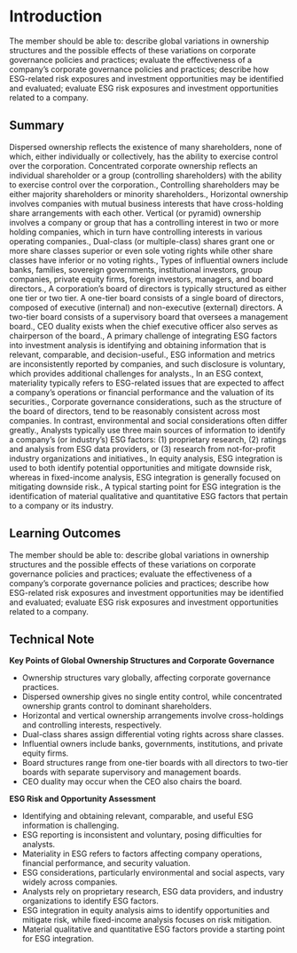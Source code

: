 # Introduction

The member should be able to: describe global variations in ownership structures and the possible effects of these variations on corporate governance policies and practices; evaluate the effectiveness of a company’s corporate governance policies and practices; describe how ESG-related risk exposures and investment opportunities may be identified and evaluated; evaluate ESG risk exposures and investment opportunities related to a company.

## Summary

Dispersed ownership reflects the existence of many shareholders, none of which, either individually or collectively, has the ability to exercise control over the corporation. Concentrated corporate ownership reflects an individual shareholder or a group (controlling shareholders) with the ability to exercise control over the corporation., Controlling shareholders may be either majority shareholders or minority shareholders., Horizontal ownership involves companies with mutual business interests that have cross-holding share arrangements with each other. Vertical (or pyramid) ownership involves a company or group that has a controlling interest in two or more holding companies, which in turn have controlling interests in various operating companies., Dual-class (or multiple-class) shares grant one or more share classes superior or even sole voting rights while other share classes have inferior or no voting rights., Types of influential owners include banks, families, sovereign governments, institutional investors, group companies, private equity firms, foreign investors, managers, and board directors., A corporation’s board of directors is typically structured as either one tier or two tier. A one-tier board consists of a single board of directors, composed of executive (internal) and non-executive (external) directors. A two-tier board consists of a supervisory board that oversees a management board., CEO duality exists when the chief executive officer also serves as chairperson of the board., A primary challenge of integrating ESG factors into investment analysis is identifying and obtaining information that is relevant, comparable, and decision-useful., ESG information and metrics are inconsistently reported by companies, and such disclosure is voluntary, which provides additional challenges for analysts., In an ESG context, materiality typically refers to ESG-related issues that are expected to affect a company’s operations or financial performance and the valuation of its securities., Corporate governance considerations, such as the structure of the board of directors, tend to be reasonably consistent across most companies. In contrast, environmental and social considerations often differ greatly., Analysts typically use three main sources of information to identify a company’s (or industry’s) ESG factors: (1) proprietary research, (2) ratings and analysis from ESG data providers, or (3) research from not-for-profit industry organizations and initiatives., In equity analysis, ESG integration is used to both identify potential opportunities and mitigate downside risk, whereas in fixed-income analysis, ESG integration is generally focused on mitigating downside risk., A typical starting point for ESG integration is the identification of material qualitative and quantitative ESG factors that pertain to a company or its industry.

## Learning Outcomes

The member should be able to: describe global variations in ownership structures and the possible effects of these variations on corporate governance policies and practices; evaluate the effectiveness of a company’s corporate governance policies and practices; describe how ESG-related risk exposures and investment opportunities may be identified and evaluated; evaluate ESG risk exposures and investment opportunities related to a company.

## Technical Note

**Key Points of Global Ownership Structures and Corporate Governance**

* Ownership structures vary globally, affecting corporate governance practices.
* Dispersed ownership gives no single entity control, while concentrated ownership grants control to dominant shareholders.
* Horizontal and vertical ownership arrangements involve cross-holdings and controlling interests, respectively.
* Dual-class shares assign differential voting rights across share classes.
* Influential owners include banks, governments, institutions, and private equity firms.
* Board structures range from one-tier boards with all directors to two-tier boards with separate supervisory and management boards.
* CEO duality may occur when the CEO also chairs the board.

**ESG Risk and Opportunity Assessment**

* Identifying and obtaining relevant, comparable, and useful ESG information is challenging.
* ESG reporting is inconsistent and voluntary, posing difficulties for analysts.
* Materiality in ESG refers to factors affecting company operations, financial performance, and security valuation.
* ESG considerations, particularly environmental and social aspects, vary widely across companies.
* Analysts rely on proprietary research, ESG data providers, and industry organizations to identify ESG factors.
* ESG integration in equity analysis aims to identify opportunities and mitigate risk, while fixed-income analysis focuses on risk mitigation.
* Material qualitative and quantitative ESG factors provide a starting point for ESG integration.
